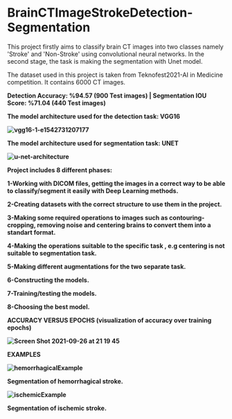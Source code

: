 # BrainCTImageStrokeDetection-Segmentation
This project firstly aims to classify brain CT images into two classes namely 'Stroke' and 'Non-Stroke' using convolutional neural networks. In the second stage, the task is making the segmentation with Unet model. 

The dataset used in this project is taken from Teknofest2021-AI in Medicine competition. It contains 6000 CT images.

<strong>Detection Accuracy: %94.57 (900 Test images) | Segmentation IOU Score: %71.04 (440 Test images)<strong>


The model architecture used for the detection task: VGG16


![vgg16-1-e1542731207177](https://user-images.githubusercontent.com/56753978/134819854-bbcae054-bf93-4677-b206-dea222a6cb88.png)

The model architecture used for segmentation task: UNET


![u-net-architecture](https://user-images.githubusercontent.com/56753978/134819883-a8b284da-ff67-42de-9eff-9011f2eaa173.png)


<strong>Project includes 8 different phases:</strong>

1-Working with DICOM files, getting the images in a correct way to be able to classify/segment it easily with Deep Learning methods.

2-Creating datasets with the correct structure to use them in the project.

3-Making some required operations to images such as contouring-cropping, removing noise and centering brains to convert them into a standart format.

4-Making the operations suitable to the specific task , e.g centering is not suitable to segmentation task.

5-Making different augmentations for the two separate task.

6-Constructing the models.

7-Training/testing the models.

8-Choosing the best model.




<strong> ACCURACY VERSUS EPOCHS (visualization of accuracy over training epochs) </strong>

![Screen Shot 2021-09-26 at 21 19 45](https://user-images.githubusercontent.com/56753978/134819911-c40e90d5-5ed1-452c-9b2e-e379e5830a99.png)



<strong>EXAMPLES</strong>

![hemorrhagicalExample](https://user-images.githubusercontent.com/56753978/134818932-b6023adb-9eaf-4af3-9d30-d397a9ecb119.png)

Segmentation of hemorrhagical stroke.

![ischemicExample](https://user-images.githubusercontent.com/56753978/134818936-ed268041-50c0-4f1f-bf8b-55273bdd142e.png)

Segmentation of ischemic stroke.

